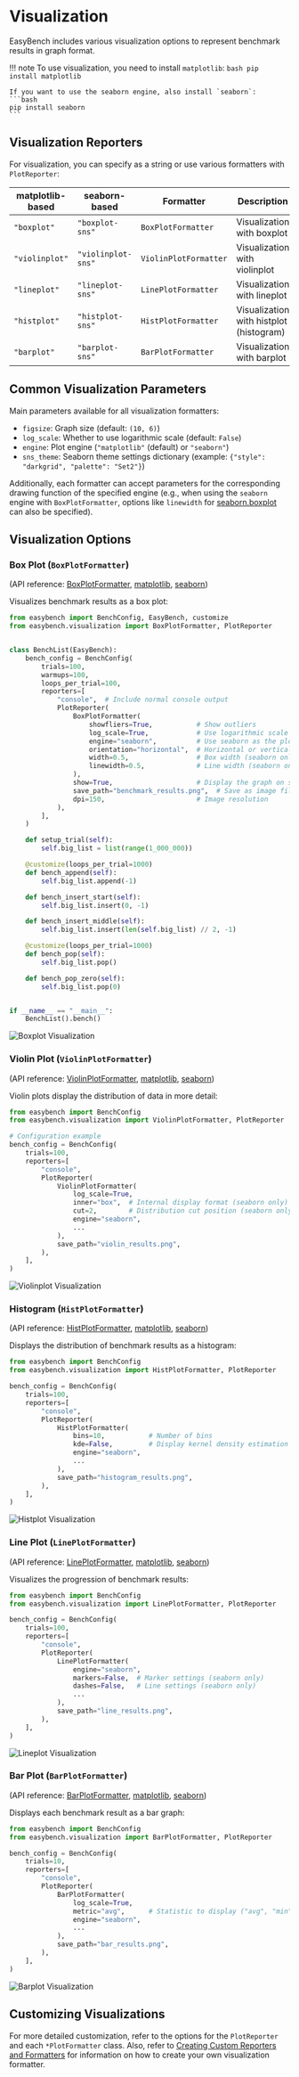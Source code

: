 # Visualization

EasyBench includes various visualization options to represent benchmark results in graph format.

!!! note
    To use visualization, you need to install `matplotlib`:
    ```bash
    pip install matplotlib
    ```
    
    If you want to use the seaborn engine, also install `seaborn`:
    ```bash
    pip install seaborn
    ```

## Visualization Reporters

For visualization, you can specify as a string or use various formatters with `PlotReporter`:

|matplotlib-based|seaborn-based|Formatter|Description|
|---|---|---|---|
|`"boxplot"`|`"boxplot-sns"`|`BoxPlotFormatter`|Visualization with boxplot|
|`"violinplot"`|`"violinplot-sns"`|`ViolinPlotFormatter`|Visualization with violinplot|
|`"lineplot"`|`"lineplot-sns"`|`LinePlotFormatter`|Visualization with lineplot|
|`"histplot"`|`"histplot-sns"`|`HistPlotFormatter`|Visualization with histplot (histogram)|
|`"barplot"`|`"barplot-sns"`|`BarPlotFormatter`|Visualization with barplot|

## Common Visualization Parameters

Main parameters available for all visualization formatters:

- `figsize`: Graph size (default: `(10, 6)`)
- `log_scale`: Whether to use logarithmic scale (default: `False`)
- `engine`: Plot engine (`"matplotlib"` (default) or `"seaborn"`)
- `sns_theme`: Seaborn theme settings dictionary (example: `{"style": "darkgrid", "palette": "Set2"}`)

Additionally, each formatter can accept parameters for the corresponding drawing function of the specified engine (e.g., when using the `seaborn` engine with `BoxPlotFormatter`, options like `linewidth` for [seaborn.boxplot](https://seaborn.pydata.org/generated/seaborn.boxplot.html) can also be specified).

## Visualization Options

### Box Plot (`BoxPlotFormatter`)

(API reference: 
[BoxPlotFormatter](../reference/visualization.md#easybench.visualization.BoxPlotFormatter), 
[matplotlib](https://matplotlib.org/stable/api/_as_gen/matplotlib.pyplot.boxplot.html), 
[seaborn](https://seaborn.pydata.org/generated/seaborn.boxplot.html))

Visualizes benchmark results as a box plot:

```python
from easybench import BenchConfig, EasyBench, customize
from easybench.visualization import BoxPlotFormatter, PlotReporter


class BenchList(EasyBench):
    bench_config = BenchConfig(
        trials=100,
        warmups=100,
        loops_per_trial=100,
        reporters=[
            "console",  # Include normal console output
            PlotReporter(
                BoxPlotFormatter(
                    showfliers=True,           # Show outliers
                    log_scale=True,            # Use logarithmic scale
                    engine="seaborn",          # Use seaborn as the plot engine
                    orientation="horizontal",  # Horizontal or vertical orientation
                    width=0.5,                 # Box width (seaborn only)
                    linewidth=0.5,             # Line width (seaborn only)
                ),
                show=True,                     # Display the graph on screen
                save_path="benchmark_results.png",  # Save as image file
                dpi=150,                       # Image resolution
            ),
        ],
    )

    def setup_trial(self):
        self.big_list = list(range(1_000_000))

    @customize(loops_per_trial=1000)
    def bench_append(self):
        self.big_list.append(-1)

    def bench_insert_start(self):
        self.big_list.insert(0, -1)

    def bench_insert_middle(self):
        self.big_list.insert(len(self.big_list) // 2, -1)

    @customize(loops_per_trial=1000)
    def bench_pop(self):
        self.big_list.pop()

    def bench_pop_zero(self):
        self.big_list.pop(0)


if __name__ == "__main__":
    BenchList().bench()
```

![Boxplot Visualization](https://raw.githubusercontent.com/smurak/easybench/main/images/visualization_boxplot.png)

### Violin Plot (`ViolinPlotFormatter`)

(API reference: 
[ViolinPlotFormatter](../reference/visualization.md#easybench.visualization.ViolinPlotFormatter), 
[matplotlib](https://matplotlib.org/stable/api/_as_gen/matplotlib.pyplot.violinplot.html), 
[seaborn](https://seaborn.pydata.org/generated/seaborn.violinplot.html))

Violin plots display the distribution of data in more detail:

```python
from easybench import BenchConfig
from easybench.visualization import ViolinPlotFormatter, PlotReporter

# Configuration example
bench_config = BenchConfig(
    trials=100,
    reporters=[
        "console",
        PlotReporter(
            ViolinPlotFormatter(
                log_scale=True,
                inner="box",  # Internal display format (seaborn only)
                cut=2,        # Distribution cut position (seaborn only)
                engine="seaborn",
                ...
            ),
            save_path="violin_results.png",
        ),
    ],
)
```

![Violinplot Visualization](https://raw.githubusercontent.com/smurak/easybench/main/images/visualization_violinplot.png)

### Histogram (`HistPlotFormatter`)

(API reference: 
[HistPlotFormatter](../reference/visualization.md#easybench.visualization.HistPlotFormatter), 
[matplotlib](https://matplotlib.org/stable/api/_as_gen/matplotlib.pyplot.hist.html), 
[seaborn](https://seaborn.pydata.org/generated/seaborn.histplot.html))

Displays the distribution of benchmark results as a histogram:

```python
from easybench import BenchConfig
from easybench.visualization import HistPlotFormatter, PlotReporter

bench_config = BenchConfig(
    trials=100,
    reporters=[
        "console",
        PlotReporter(
            HistPlotFormatter(
                bins=10,           # Number of bins
                kde=False,         # Display kernel density estimation (seaborn only)
                engine="seaborn",
                ...
            ),
            save_path="histogram_results.png",
        ),
    ],
)
```

![Histplot Visualization](https://raw.githubusercontent.com/smurak/easybench/main/images/visualization_histplot.png)

### Line Plot (`LinePlotFormatter`)

(API reference: 
[LinePlotFormatter](../reference/visualization.md#easybench.visualization.LinePlotFormatter), 
[matplotlib](https://matplotlib.org/stable/api/_as_gen/matplotlib.pyplot.plot.html), 
[seaborn](https://seaborn.pydata.org/generated/seaborn.lineplot.html))

Visualizes the progression of benchmark results:

```python
from easybench import BenchConfig
from easybench.visualization import LinePlotFormatter, PlotReporter

bench_config = BenchConfig(
    trials=100,
    reporters=[
        "console",
        PlotReporter(
            LinePlotFormatter(
                engine="seaborn",
                markers=False,  # Marker settings (seaborn only)
                dashes=False,   # Line settings (seaborn only)
                ...
            ),
            save_path="line_results.png",
        ),
    ],
)
```

![Lineplot Visualization](https://raw.githubusercontent.com/smurak/easybench/main/images/visualization_lineplot.png)

### Bar Plot (`BarPlotFormatter`)

(API reference: 
[BarPlotFormatter](../reference/visualization.md#easybench.visualization.BarPlotFormatter), 
[matplotlib](https://matplotlib.org/stable/api/_as_gen/matplotlib.pyplot.barh.html), 
[seaborn](https://seaborn.pydata.org/generated/seaborn.barplot.html))

Displays each benchmark result as a bar graph:

```python
from easybench import BenchConfig
from easybench.visualization import BarPlotFormatter, PlotReporter

bench_config = BenchConfig(
    trials=10,
    reporters=[
        "console",
        PlotReporter(
            BarPlotFormatter(
                log_scale=True,
                metric="avg",      # Statistic to display ("avg", "min", "max")
                engine="seaborn",
                ...
            ),
            save_path="bar_results.png",
        ),
    ],
)
```

![Barplot Visualization](https://raw.githubusercontent.com/smurak/easybench/main/images/visualization_barplot.png)


## Customizing Visualizations

For more detailed customization, refer to the options for the `PlotReporter` and each `*PlotFormatter` class. Also, refer to [Creating Custom Reporters and Formatters](custom-reporters.md) for information on how to create your own visualization formatter.
